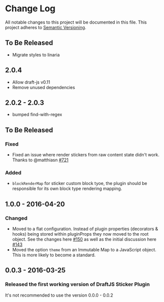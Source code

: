 # Change Log

All notable changes to this project will be documented in this file.
This project adheres to [Semantic Versioning](http://semver.org/).

## To Be Released

- Migrate styles to linaria

## 2.0.4

- Allow draft-js v0.11
- Remove unused dependencies

## 2.0.2 - 2.0.3

- bumped find-with-regex

## To Be Released

### Fixed

- Fixed an issue where render stickers from raw content state didn't work. Thanks to @matthiasn [#721](https://github.com/draft-js-plugins/draft-js-plugins/pull/721)

### Added

- `blockRenderMap` for sticker custom block tyoe, the plugin should be responsible for its own block type rendering mapping.

## 1.0.0 - 2016-04-20

### Changed

- Moved to a flat configuration. Instead of plugin properties (decorators & hooks) being stored within pluginProps they now moved to the root object. See the changes here [#150](https://github.com/draft-js-plugins/draft-js-plugins/pull/150/files) as well as the initial discussion here [#143](https://github.com/draft-js-plugins/draft-js-plugins/issues/143)
- Moved the option `theme` from an Immutable Map to a JavaScript object. This is more likely to become a standard.

## 0.0.3 - 2016-03-25

### Released the first working version of DraftJS Sticker Plugin

It's not recommended to use the version 0.0.0 - 0.0.2

